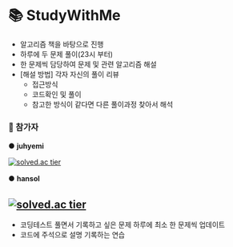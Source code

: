 # 📚 StudyWithMe
-  알고리즘 책을 바탕으로 진행
-  하루에 두 문제 풀이(23시 부터)
-  한 문제씩 담당하여 문제 및 관련 알고리즘 해설
- [해설 방법]
  각자 자신의 풀이 리뷰
	- 접근방식
	- 코드확인 및 풀이
	* 참고한 방식이 같다면 다른 풀이과정 찾아서 해석

### 👑 참가자
● **juhyemi** 　　　　　　　　　　　　　　　  　　　　　　　　　　　  　　　　　

[![solved.ac tier](http://mazassumnida.wtf/api/generate_badge?boj=rlawngp124)](https://solved.ac/rlawngp124)

● **hansol** 　

[![solved.ac tier](http://mazassumnida.wtf/api/generate_badge?boj=soool1021)](https://solved.ac/soool1021)
---------------------------------------------------------------------------------------------------------------------------------------------
- 코딩테스트 풀면서 기록하고 싶은 문제 하루에 최소 한 문제씩 업데이트
- 코드에 주석으로 설명 기록하는 연습
